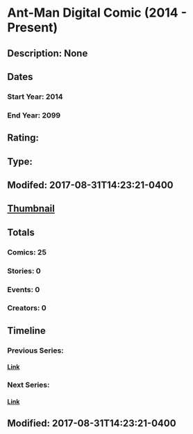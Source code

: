 # Ant-Man Digital Comic (2014 - Present)
## Description: None
## Dates
### Start Year: 2014
### End Year: 2099
## Rating: 
## Type: 
## Modifed: 2017-08-31T14:23:21-0400
## [Thumbnail](http://i.annihil.us/u/prod/marvel/i/mg/b/40/image_not_available.jpg)
## Totals
### Comics: 25
### Stories: 0
### Events: 0
### Creators: 0
## Timeline
### Previous Series: 
#### [Link]()
### Next Series: 
#### [Link]()
## Modified: 2017-08-31T14:23:21-0400